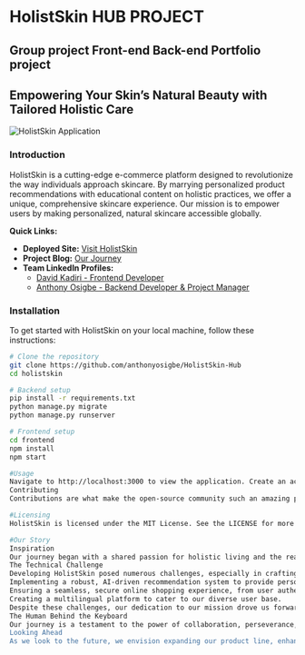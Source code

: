 <h1>HolistSkin HUB PROJECT</h1>
<h2>Group project Front-end Back-end Portfolio project</h2>

## Empowering Your Skin’s Natural Beauty with Tailored Holistic Care

![HolistSkin Application](insert-link-to-app-screenshot-here)

### Introduction

HolistSkin is a cutting-edge e-commerce platform designed to revolutionize the way individuals approach skincare. By marrying personalized product recommendations with educational content on holistic practices, we offer a unique, comprehensive skincare experience. Our mission is to empower users by making personalized, natural skincare accessible globally.

**Quick Links:**
- **Deployed Site:** [Visit HolistSkin](#)
- **Project Blog:** [Our Journey](#)
- **Team LinkedIn Profiles:**
  - [David Kadiri - Frontend Developer](#)
  - [Anthony Osigbe - Backend Developer & Project Manager](#)

### Installation

To get started with HolistSkin on your local machine, follow these instructions:

```bash
# Clone the repository
git clone https://github.com/anthonyosigbe/HolistSkin-Hub
cd holistskin

# Backend setup
pip install -r requirements.txt
python manage.py migrate
python manage.py runserver

# Frontend setup
cd frontend
npm install
npm start

#Usage
Navigate to http://localhost:3000 to view the application. Create an account to unlock personalized skincare recommendations and access our exclusive educational content on holistic skincare practices.
Contributing
Contributions are what make the open-source community such an amazing place to learn, inspire, and create. Any contributions you make are greatly appreciated. Check out our Contributing Guide for more information.

#Licensing
HolistSkin is licensed under the MIT License. See the LICENSE for more information

#Our Story
Inspiration
Our journey began with a shared passion for holistic living and the realization of a gap in the skincare market for personalized, natural solutions. HolistSkin was born from the desire to fill this gap, offering not just products but also education on holistic skincare practices.
The Technical Challenge
Developing HolistSkin posed numerous challenges, especially in crafting a personalized experience for our global audience. Our major hurdles included:
Implementing a robust, AI-driven recommendation system to provide personalized product suggestions.
Ensuring a seamless, secure online shopping experience, from user authentication to payment processing.
Creating a multilingual platform to cater to our diverse user base.
Despite these challenges, our dedication to our mission drove us forward, learning and adapting every step of the way.
The Human Behind the Keyboard
Our journey is a testament to the power of collaboration, perseverance, and the unwavering belief in our vision. We've faced setbacks, navigated technical complexities, and celebrated milestones, all of which have brought HolistSkin to life.
Looking Ahead
As we look to the future, we envision expanding our product line, enhancing our educational offerings, and continuously improving our platform to better serve our community. Our journey with HolistSkin is just beginning, and we're excited for what's to come.
